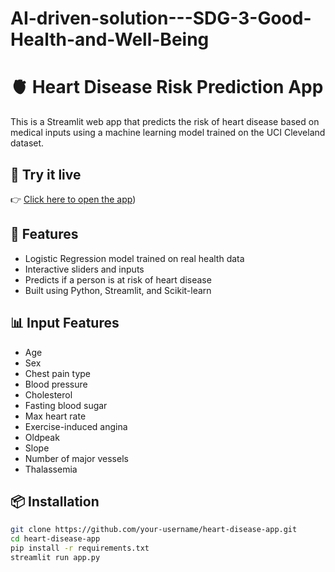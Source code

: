 # AI-driven-solution---SDG-3-Good-Health-and-Well-Being
# 🫀 Heart Disease Risk Prediction App

This is a Streamlit web app that predicts the risk of heart disease based on medical inputs using a machine learning model trained on the UCI Cleveland dataset.

## 🚀 Try it live
👉 [Click here to open the app](https://ai-driven-solution---sdg-3-good-health-and-well-being-jrramxam.streamlit.app/))  


## 🧠 Features

- Logistic Regression model trained on real health data
- Interactive sliders and inputs
- Predicts if a person is at risk of heart disease
- Built using Python, Streamlit, and Scikit-learn

## 📊 Input Features

- Age
- Sex
- Chest pain type
- Blood pressure
- Cholesterol
- Fasting blood sugar
- Max heart rate
- Exercise-induced angina
- Oldpeak
- Slope
- Number of major vessels
- Thalassemia

## 📦 Installation

```bash
git clone https://github.com/your-username/heart-disease-app.git
cd heart-disease-app
pip install -r requirements.txt
streamlit run app.py
